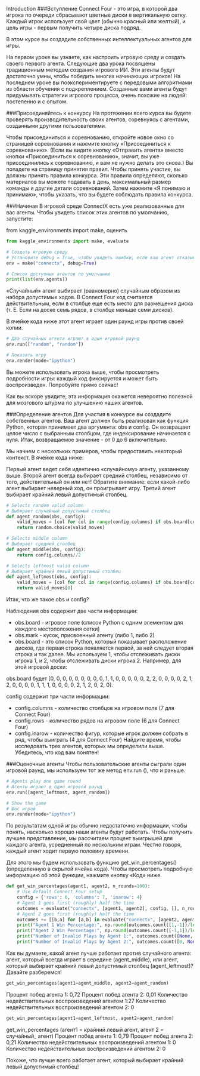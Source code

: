 Introduction
###Вступление
Connect Four - это игра, в которой два игрока по очереди сбрасывают цветные диски в вертикальную сетку. Каждый 
 игрок использует свой цвет (обычно красный или желтый), и цель игры - первым получить четыре диска подряд.


В этом курсе вы создадите собственных интеллектуальных агентов для игры.

На первом уроке вы узнаете, как настроить игровую среду и создать своего первого агента.
Следующие два урока посвящены традиционным методам создания игрового ИИ. Эти агенты будут достаточно умны, чтобы 
победить многих начинающих игроков!
На последнем уроке вы поэкспериментируете с передовыми алгоритмами из области обучения с подкреплением. Созданные 
вами агенты будут придумывать стратегии игрового процесса, очень похожие на людей: постепенно и с опытом.

###Присоединяйтесь к конкурсу
На протяжении всего курса вы будете проверять производительность своих агентов, соревнуясь с агентами, созданными 
другими пользователями.

Чтобы присоединиться к соревнованию, откройте новое окно со страницей соревнования и нажмите кнопку «Присоединиться 
к соревнованию». (Если вы видите кнопку «Отправить агента» вместо кнопки «Присоединиться к соревнованию», значит, 
вы уже присоединились к соревнованию, и вам не нужно делать это снова.)
Вы попадете на страницу принятия правил. Чтобы принять участие, вы должны принять правила конкурса. Эти правила 
определяют, сколько материалов вы можете подавать в день, максимальный размер команды и другие детали соревнований. 
Затем нажмите «Я понимаю и принимаю», чтобы указать, что вы будете соблюдать правила конкурса.

###Начиная
В игровой среде ConnectX есть уже реализованные для вас агенты. Чтобы увидеть список этих агентов по умолчанию, 
запустите:

from kaggle_environments import make, оценить
```python
from kaggle_environments import make, evaluate

# Создать игровую среду
# Установите debug = True, чтобы увидеть ошибки, если ваш агент отказывается запускаться
env = make("connectx", debug=True)

# Список доступных агентов по умолчанию
print(list(env.agents))
```

«Случайный» агент выбирает (равномерно) случайным образом из набора допустимых ходов. В Connect Four ход считается 
действительным, если в столбце еще есть место для размещения диска (т. Е. Если на доске семь рядов, в столбце 
меньше семи дисков).

В ячейке кода ниже этот агент играет один раунд игры против своей копии.
```python
# Два случайных агента играют в один игровой раунд
env.run(["random", "random"])

# Показать игру
env.render(mode="ipython")
```
Вы можете использовать игрока выше, чтобы просмотреть подробности игры: каждый ход фиксируется и может быть 
 воспроизведен. Попробуйте прямо сейчас!

Как вы вскоре увидите, эта информация окажется невероятно полезной для мозгового штурма по улучшению наших агентов.

###Определение агентов
Для участия в конкурсе вы создадите собственных агентов.
Ваш агент должен быть реализован как функция Python, которая принимает два аргумента: obs и config. Он возвращает 
целое число с выбранным столбцом, где индексирование начинается с нуля. Итак, возвращаемое значение - от 0 до 6 
включительно.

Мы начнем с нескольких примеров, чтобы предоставить некоторый контекст. В ячейке кода ниже:

Первый агент ведет себя идентично «случайному» агенту, указанному выше.
Второй агент всегда выбирает средний столбец, независимо от того, действительный он или нет! Обратите внимание: если какой-либо агент выбирает неверный ход, он проигрывает игру.
Третий агент выбирает крайний левый допустимый столбец.

```python
# Selects random valid column
# Выбирает случайный допустимый столбец
def agent_random(obs, config):
    valid_moves = [col for col in range(config.columns) if obs.board[col] == 0]
    return random.choice(valid_moves)

# Selects middle column
# Выбирает средний столбец
def agent_middle(obs, config):
    return config.columns//2

# Selects leftmost valid column
# Выбирает крайний левый допустимый столбец
def agent_leftmost(obs, config):
    valid_moves = [col for col in range(config.columns) if obs.board[col] == 0]
    return valid_moves[0]
```
Итак, что же такое obs и config?

Наблюдения
obs содержит две части информации:

- obs.board - игровое поле (список Python с одним элементом для каждого местоположения сетки)
- obs.mark - кусок, присвоенный агенту (либо 1, либо 2)
- obs.board - это список Python, который показывает расположение дисков, где первая строка появляется первой, за ней 
следует вторая строка и так далее. Мы используем 1, чтобы отслеживать диски игрока 1, и 2, чтобы отслеживать диски 
игрока 2. Например, для этой игровой доски:


obs.board будет [0, 0, 0, 0, 0, 0, 0, 0, 0, 1, 1, 0, 0, 0, 0, 0, 2, 2, 0, 0, 0, 0, 2, 1, 2, 0, 0, 0, 0, 1, 1, 1, 0, 0, 0, 0, 2, 1, 2, 0, 2, 0].

config содержит три части информации:

- config.columns - количество столбцов на игровом поле (7 для Connect Four)
- config.rows - количество рядов на игровом поле (6 для Connect Four)
- config.inarow - количество фигур, которые игрок должен собрать в ряд, чтобы выиграть (4 для Connect Four)
Найдите время, чтобы исследовать трех агентов, которых мы определили выше. Убедитесь, что код вам понятен!

###Оценочные агенты
Чтобы пользовательские агенты сыграли один игровой раунд, мы используем тот же метод env.run (), что и раньше.
```python
# Agents play one game round
# Агенты играют в один игровой раунд
env.run([agent_leftmost, agent_random])

# Show the game
# Шос игрой
env.render(mode="ipython")
```
По результатам одной игры обычно недостаточно информации, чтобы понять, насколько хорошо наши агенты будут работать.
 Чтобы получить лучшее представление, мы рассчитаем процент выигрышей для каждого агента, усредненный по нескольким 
играм. Честно говоря, каждый агент ходит первую половину времени.

Для этого мы будем использовать функцию get_win_percentages() (определенную в скрытой ячейке кода). Чтобы 
 просмотреть подробную информацию об этой функции, нажмите кнопку «Код» ниже.

```python
def get_win_percentages(agent1, agent2, n_rounds=100):
    # Use default Connect Four setup
    config = {'rows': 6, 'columns': 7, 'inarow': 4}
    # Agent 1 goes first (roughly) half the time          
    outcomes = evaluate("connectx", [agent1, agent2], config, [], n_rounds//2)
    # Agent 2 goes first (roughly) half the time      
    outcomes += [[b,a] for [a,b] in evaluate("connectx", [agent2, agent1], config, [], n_rounds-n_rounds//2)]
    print("Agent 1 Win Percentage:", np.round(outcomes.count([1,-1])/len(outcomes), 2))
    print("Agent 2 Win Percentage:", np.round(outcomes.count([-1,1])/len(outcomes), 2))
    print("Number of Invalid Plays by Agent 1:", outcomes.count([None, 0]))
    print("Number of Invalid Plays by Agent 2:", outcomes.count([0, None]))
```

Как вы думаете, какой агент лучше работает против случайного агента: агент, который всегда играет в середине 
 (agent_middle), или агент, который выбирает крайний левый допустимый столбец (agent_leftmost)? Давайте разберемся!

```python
get_win_percentages(agent1=agent_middle, agent2=agent_random)
```
Процент побед агента 1: 0,72
Процент побед агента 2: 0,01
Количество недействительных воспроизведений агентом 1:27
Количество недействительных воспроизведений агентом 2: 0

```python
get_win_percentages(agent1=agent_leftmost, agent2=agent_random)
```
get_win_percentages (агент1 = крайний левый агент, агент 2 = случайный_ агент)
Процент побед агента 1: 0,79
Процент побед агента 2: 0,21
Количество недействительных воспроизведений агентом 1: 0
Количество недействительных воспроизведений агентом 2: 0

Похоже, что лучше всего работает агент, который выбирает крайний левый допустимый столбец! 

